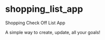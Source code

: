 shopping_list_app
=================

Shopping Check Off List App 

A simple way to create, update, all your goals!
